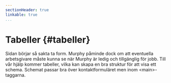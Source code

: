 ```yaml
---
sectionHeader: true
linkable: true
...
```

Tabeller {#tabeller}
=======================

Sidan börjar så sakta ta form. Murphy påminde dock om att eventuella arbetsgivare måste kunna se när Murphy är ledig och tillgänglig för jobb. Till vår hjälp kommer tabeller, vilka kan skapa en bra struktur för att visa ett schema. Schemat passar bra över kontaktformuläret men inom &lt;main&gt;-taggarna.
